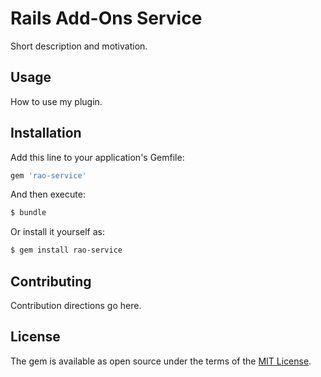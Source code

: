 # Rails Add-Ons Service
Short description and motivation.

## Usage
How to use my plugin.

## Installation
Add this line to your application's Gemfile:

```ruby
gem 'rao-service'
```

And then execute:
```bash
$ bundle
```

Or install it yourself as:
```bash
$ gem install rao-service
```

## Contributing
Contribution directions go here.

## License
The gem is available as open source under the terms of the [MIT License](http://opensource.org/licenses/MIT).
